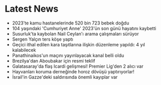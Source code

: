 # Latest News
-  2023'te kamu hastanelerinde 520 bin 723 bebek doğdu
-  104 yaşındaki 'Cumhuriyet Anne' 2023'ün son günü hayatını kaybetti
-  Susurluk'ta kaybolan Nail Ceylan'ı arama çalışmaları sürüyor
-  Sergen Yalçın ters köşe yaptı
-  Geçici ithal edilen kara taşıtlarına ilişkin düzenleme yapıldı: 4 yıl kalabilecek
-  Panathinaikos'un maçını yayınlayacak kanal belli oldu
-  Brezilya'dan Aboubakar için resmi teklif
-  Galatasaray'da flaş Icardi gelişmesi! Premier Lig'den 2 alıcı var
-  Hayvanları koruma derneğinde horoz dövüşü yaptırıyorlar!
-  İsrail'in Gazze'deki saldırısında önemli kayıplar var

